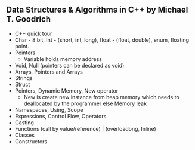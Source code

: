 <!-- Date: Sept 1 -->

## Data Structures & Algorithms in C++ by Michael T. Goodrich

- C++ quick tour
- Char - 8 bit, Int - (short, int, long), float - (float, double), enum, floating point.
- Pointers
  - Variable holds memory address
- Void, Null (pointers can be declared as void)
- Arrays, Pointers and Arrays
- Strings
- Struct
- Pointers, Dynamic Memory, New operator
  - New is create new instance from heap memory which needs to deallocated by the programmer else Memory leak
- Namespaces, Using, Scope
- Expressions, Control Flow, Operators
- Casting
- Functions (call by value/reference) | (overloadong, Inline)
- Classes
- Constructors
